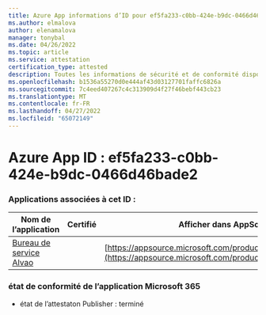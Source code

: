 ```yaml
---
title: Azure App informations d’ID pour ef5fa233-c0bb-424e-b9dc-0466d46bade2
ms.author: elmalova
author: elenamalova
manager: tonybal
ms.date: 04/26/2022
ms.topic: article
ms.service: attestation
certification_type: attested
description: Toutes les informations de sécurité et de conformité disponibles pour ef5fa233-c0bb-424e-b9dc-0466d46bade2.
ms.openlocfilehash: b1536a55270d0e444af43d03127701faffc6826a
ms.sourcegitcommit: 7c4eed407267c4c313909d4f27f46bebf443cb23
ms.translationtype: MT
ms.contentlocale: fr-FR
ms.lasthandoff: 04/27/2022
ms.locfileid: "65072149"
---
```

# <a name="azure-app-id-ef5fa233-c0bb-424e-b9dc-0466d46bade2"></a>Azure App ID : ef5fa233-c0bb-424e-b9dc-0466d46bade2


### <a name="apps-associated-with-this-id"></a>Applications associées à cet ID :
| **Nom de l’application** | **Certifié** | **Afficher dans AppSource** |
|--------------|---------------|-----------------------|
| [Bureau de service Alvao](../forward/WA200002488.md) |  | [https://appsource.microsoft.com/product/office/WA200002488](https://appsource.microsoft.com/product/office/WA200002488) |

### <a name="microsoft-365-app-compliance-status"></a>état de conformité de l’application Microsoft 365
- état de l’attestaton Publisher : terminé
